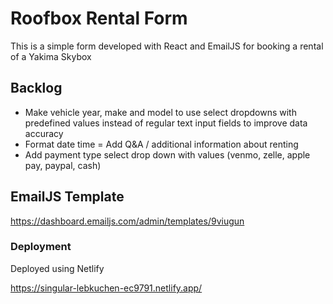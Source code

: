 # Roofbox Rental Form

This is a simple form developed with React and EmailJS for booking a rental of a Yakima Skybox

## Backlog

- Make vehicle year, make and model to use select dropdowns with predefined values instead of regular text input fields to improve data accuracy
- Format date time
  = Add Q&A / additional information about renting
- Add payment type select drop down with values (venmo, zelle, apple pay, paypal, cash)

## EmailJS Template

https://dashboard.emailjs.com/admin/templates/9viugun

### Deployment

Deployed using Netlify

https://singular-lebkuchen-ec9791.netlify.app/
